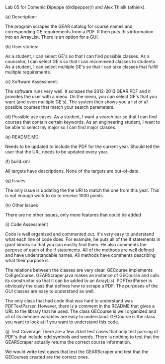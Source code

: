 Lab 05 for Domenic Dipeppe (drdipepperjr) and Alex Thielk (athielk).

(a) Description:

The program scrapes the GEAR catalog for course names and corresponding GE requirements from a PDF. It then puts this information into an ArrayList. There is an option for a GUI.

(b) User stories:

As a student, I can select GE's so that I can find possible classes.
As a counselor, I can select GE's so that I can recommend classes to students.
As a student, I can select multiple GE's so that I can take classes that fulfill multiple requirements.

(c) Software Assessment:

The software runs very well. It scrapes the 2012-2013 GEAR PDF and it provides the user with a menu. On the menu, you can select GE's that you want (and even multiple GE's). The system then shows you a list of all possible courses that match your search parameters.

(d) Possible use cases: 
As a student, I want a search bar so that I can find courses that contain certain keywords.
As an engineering student, I want to be able to select my major so I can find major classes. 

(e) README.MD:

Needs to be updated to include the PDF for the current year.
Should tell the user that the URL needs to be updated every year.

(f) build.xml

All targets have descriptions. 
None of the targets are out-of-date.

(g) Issues

The only issue is updating the the URl to match the one from this year.
This is not enough work to do to receive 1000 points.

(h) Other Issues

There are no other issues, only more features that could be added

(i) Code Assessment

Code is well organized and commented out. It's very easy to understand what each line of code does.
For example, he puts all of the if statements in giant blocks so that you can easilty find them. 
He also comments the purpose of each of the if statements.
All of the methods are well defined and have understandable names. All methods have comments describing what their purpose is.

The relations between the classes are very clear. 
GECourse implements CoEgeCourse. 
GEARScraper.java makes an instance of GECourse and calls its constructor so that it can be added to an ArrayList.
PDFTextParser is obviously the class that defines how to scrape a PDF.
The purposes of the GUI classes are easy to understand as well.

The only class that had code that was hard to understand was PDFTextParser. However, there is a comment in the README that gives a URL to the library that he used.
The class GECourse is well organized and all of its member variables are easy to understand.
GECourse is the class you want to look at if you want to understand this code. 

(j) Test Coverage
There are a few JUnit test cases that only test parsing of PDF's that include odd symbols and words.
There is nothing to test that the GEARScraper actually returns the correct course information. 

We would write test cases that test the GEARScraper and test that the GECourses created are the correct ones.